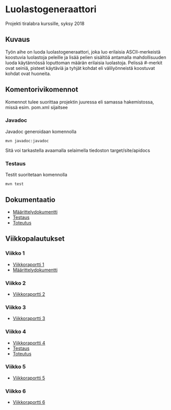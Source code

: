 # Luolastogeneraattori

Projekti tiralabra kurssille, syksy 2018

## Kuvaus
Työn aihe on luoda luolastogeneraattori, joka luo erilaisia ASCII-merkeistä koostuvia luolastoja peleille ja lisää pelien sisältöä antamalla mahdollisuuden luoda käytännössä loputtoman määrän erilaisia luolastoja. Pelissä #-merkit ovat seiniä, pisteet käytäviä ja tyhjät kohdat eli välilyönneistä koostuvat kohdat ovat huoneita.

## Komentorivikomennot

Komennot tulee suorittaa projektin juuressa eli samassa hakemistossa, missä esim. pom.xml sijaitsee

### Javadoc


Javadoc generoidaan komennolla

```
mvn javadoc:javadoc
```
Sitä voi tarkastella avaamalla selaimella tiedoston target/site/apidocs

### Testaus
Testit suoritetaan komennolla

```
mvn test
```

## Dokumentaatio
* [Määrittelydokumentti](https://github.com/OlliJ5/Luolastogeneraattori/blob/master/documentation/m%C3%A4%C3%A4rittelydokumentti.md)
* [Testaus](https://github.com/OlliJ5/Luolastogeneraattori/blob/master/documentation/testausdokumentti.md)
* [Toteutus](https://github.com/OlliJ5/Luolastogeneraattori/blob/master/documentation/toteutusdokumentti.md)

## Viikkopalautukset

### Viikko 1
* [Viikkoraportti 1](https://github.com/OlliJ5/Luolastogeneraattori/blob/master/documentation/viikkoraportti1.md)
* [Määrittelydokumentti](https://github.com/OlliJ5/Luolastogeneraattori/blob/master/documentation/m%C3%A4%C3%A4rittelydokumentti.md)


### Viikko 2
* [Viikkoraportti 2](https://github.com/OlliJ5/Luolastogeneraattori/blob/master/documentation/viikkoraportti2.md)

### Viikko 3
* [Viikkoraportti 3](https://github.com/OlliJ5/Luolastogeneraattori/blob/master/documentation/viikkoraportti3.md)

### Viikko 4
* [Viikkoraportti 4](https://github.com/OlliJ5/Luolastogeneraattori/blob/master/documentation/viikkoraportti4.md)
* [Testaus](https://github.com/OlliJ5/Luolastogeneraattori/blob/master/documentation/testausdokumentti.md)
* [Toteutus](https://github.com/OlliJ5/Luolastogeneraattori/blob/master/documentation/toteutusdokumentti.md)

### Viikko 5
* [Viikkoraportti 5](https://github.com/OlliJ5/Luolastogeneraattori/blob/master/documentation/viikkoraportti5.md)

### Viikko 6
* [Viikkoraportti 6](https://github.com/OlliJ5/Luolastogeneraattori/blob/master/documentation/viikkoraportti6.md)

